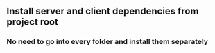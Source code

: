 ## Install server and client dependencies from project root
### No need to go into every folder and install them separately
